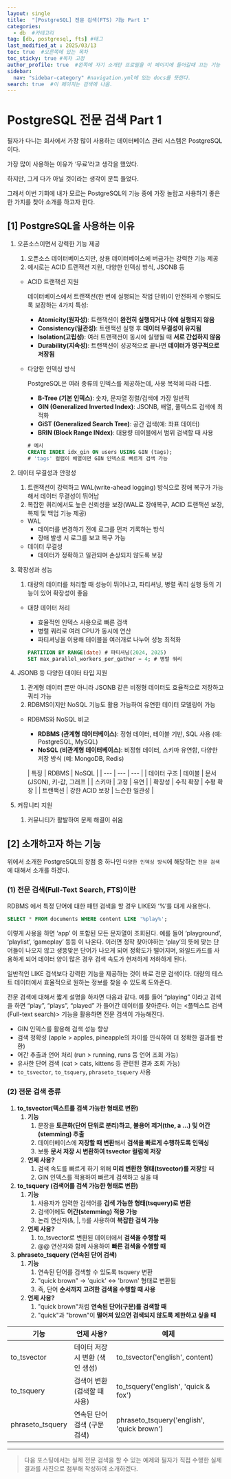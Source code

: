 ```yaml
---
layout: single
title:  "[PostgreSQL] 전문 검색(FTS) 기능 Part 1"
categories:
  - db  #카테고리
tag: [db, postgresql, fts] #태그
last_modified_at : 2025/03/13
toc: true  #오른쪽에 있는 목차
toc_sticky: true #목차 고정
author_profile: true  #왼쪽에 자기 소개란 프로필을 이 페이지에 들어갈때 끄는 기능
sidebar:
  nav: "sidebar-category" #navigation.yml에 있는 docs를 뜻한다.
search: true  #이 페이지는 검색에 나옴.
---
```

# PostgreSQL 전문 검색 Part 1


필자가 다니는 회사에서 가장 많이 사용하는 데이터베이스 관리 시스템은 PostgreSQL이다.

가장 많이 사용하는 이유가 ‘무료’라고 생각을 했었다.

하지만, 그게 다가 아닐 것이라는 생각이 문득 들었다.

그래서 이번 기회에 내가 모르는 PostgreSQL의 기능 중에 가장 놀랍고 사용하기 좋은 한 가지를 찾아 소개를 하고자 한다.

## [1] PostgreSQL을 사용하는 이유

1. 오픈소스이면서 강력한 기능 제공
    1. 오픈소스 데이터베이스지만, 상용 데이터베이스에 버금가는 강력한 기능 제공
    2. 예시로는 ACID 트랜잭션 지원, 다양한 인덱싱 방식, JSONB 등
    - ACID 트랜잭션 지원

      데이터베이스에서 트랜잭션(한 번에 실행되는 작업 단위)이 안전하게 수행되도록 보장하는 4가지 특성:

        - **Atomicity(원자성)**: 트랜잭션이 **완전히 실행되거나 아예 실행되지 않음**
        - **Consistency(일관성)**: 트랜잭션 실행 후 **데이터 무결성이 유지됨**
        - **Isolation(고립성)**: 여러 트랜잭션이 동시에 실행될 때 **서로 간섭하지 않음**
        - **Durability(지속성)**: 트랜잭션이 성공적으로 끝나면 **데이터가 영구적으로 저장됨**
    - 다양한 인덱싱 방식

      PostgreSQL은 여러 종류의 인덱스를 제공하는데, 사용 목적에 따라 다름.

        - **B-Tree (기본 인덱스)**: 숫자, 문자열 정렬/검색에 가장 일반적
        - **GIN (Generalized Inverted Index)**: JSONB, 배열, 풀텍스트 검색에 최적화
        - **GiST (Generalized Search Tree)**: 공간 검색(예: 좌표 데이터)
        - **BRIN (Block Range INdex)**: 대용량 테이블에서 범위 검색할 때 사용

        ```sql
        # 예시
        CREATE INDEX idx_gin ON users USING GIN (tags);
        # 'tags' 컬럼이 배열이면 GIN 인덱스로 빠르게 검색 가능
        ```

2. 데이터 무결성과 안정성
    1. 트랜잭션이 강력하고 WAL(write-ahead logging) 방식으로 장애 복구가 가능해서 데이터 무결성이 뛰어남
    2. 복잡한 쿼리에서도 높은 신뢰성을 보장(WAL로 장애복구, ACID 트랜잭션 보장, 복제 및 백업 기능 제공)
    - WAL
        - 데이터를 변경하기 전에 로그를 먼저 기록하는 방식
        - 장애 발생 시 로그를 보고 복구 가능
    - 데이터 무결성
        - 데이터가 정확하고 일관되며 손상되지 않도록 보장
3. 확장성과 성능
    1. 대량의 데이터를 처리할 때 성능이 뛰어나고, 파티셔닝, 병렬 쿼리 실행 등의 기능이 있어 확장성이 좋음
    - 대량 데이터 처리
        - 효율적인 인덱스 사용으로 빠른 검색
        - 병렬 쿼리로 여러 CPU가 동시에 연산
        - 파티셔닝을 이용해 테이블을 여러개로 나누어 성능 최적화

        ```sql
        PARTITION BY RANGE(date) # 파티셔닝(2024, 2025)
        SET max_parallel_workers_per_gather = 4; # 병렬 쿼리
        ```

4. JSONB 등 다양한 데이터 타입 지원
    1. 관계형 데이터 뿐만 아니라 JSONB 같은 비정형 데이터도 효율적으로 저장하고 쿼리 가능
    2. RDBMS이지만 NoSQL 기능도 활용 가능하여 유연한 데이터 모델링이 가능
    - RDBMS와 NoSQL 비교
        - **RDBMS (관계형 데이터베이스)**: 정형 데이터, 테이블 기반, SQL 사용 (예: PostgreSQL, MySQL)
        - **NoSQL (비관계형 데이터베이스)**: 비정형 데이터, 스키마 유연함, 다양한 저장 방식 (예: MongoDB, Redis)

      | 특징 | RDBMS | NoSQL |
              | --- | --- | --- |
      | 데이터 구조 | 테이블 | 문서(JSON), 키-값, 그래프 |
      | 스키마 | 고정 | 유연 |
      | 확장성 | 수직 확장 | 수평 확장 |
      | 트랜잭션 | 강한 ACID 보장 | 느슨한 일관성 |
5. 커뮤니티 지원
    1. 커뮤니티가 활발하여 문제 해결이 쉬움

## [2] 소개하고자 하는 기능

위에서 소개한 PostgreSQL의 장점 중 하나인 `다양한 인덱싱 방식`에 해당하는 `전문 검색`에 대해서 소개를 하겠다.

### (1) 전문 검색(Full-Text Search, FTS)이란

RDBMS 에서 특정 단어에 대한 패턴 검색을 할 경우 LIKE와 ‘%’를 대게 사용한다.

```sql
SELECT * FROM documents WHERE content LIKE '%play%';
```

이렇게 사용을 하면 ‘app’ 이 포함된 모든 문자열이 조회된다. 예를 들어 ‘playground’, ‘playlist’, ‘gameplay’ 등등 이 나온다.
이러면 정작 찾아야하는 ‘play’의 뜻에 맞는 단어들이 나오지 않고 생뚱맞은 단어가 나오게 되어 정확도가 떨어지며, 와일드카드를 사용하게 되어 데이터 양이 많은 경우 검색 속도가 현저하게 저하하게 된다.

일반적인 LIKE 검색보다 강력한 기능을 제공하는 것이 바로 전문 검색이다.
대량의 테스트 데이터에서 효율적으로 원하는 정보를 찾을 수 있도록 도와준다.

전문 검색에 대해서 짧게 설명을 하자면 다음과 같다.
예를 들어 “playing” 이라고 검색을 하면 “play”, “plays”, “played” 가 들어간 데이터를 찾아준다.
이는 <풀텍스트 검색(Full-text search)> 기능을 활용하면 전문 검색이 가능해진다.

- GIN 인덱스를 활용해 검색 성능 향상
- 검색 정확성 (apple > apples, pineapple의 차이를 인식하여 더 정확한 결과를 반환)
- 어간 추출과 언어 처리 (run > running, runs 등 언어 조회 가능)
- 유사한 단어 검색 (cat > cats, kittens 등 관련된 결과 조회 가능)
- `to_tsvector`, `to_tsquery`, `phraseto_tsquery` 사용

### (2) 전문 검색 종류

1. **to_tsvector(텍스트를 검색 가능한 형태로 변환)**
    1. **기능**
        1. 문장을 **토큰화(단어 단위로 분리)하고, 불용어 제거(the, a …) 및 어간(stemming) 추출**
        2. 데이터베이스에 **저장할 때 변환**해서 **검색을 빠르게 수행하도록 인덱싱**
        3. 보통 **문서 저장 시 변환하여 tsvector 컬럼에 저장**
    2. **언제 사용?**
        1. 검색 속도를 빠르게 하기 위해 **미리 변환한 형태(tsvector)를 저장**할 때
        2. GIN 인덱스를 적용하여 빠르게 검색하고 싶을 때
2. **to_tsquery (검색어를 검색 가능한 형태로 변환)**
    1. **기능**
        1. 사용자가 입력한 검색어를 **검색 가능한 형태(tsquery)로 변환**
        2. 검색어에도 **어간(stemming) 적용 가능**
        3. 논리 연산자(&, |, !)를 사용하여 **복잡한 검색 가능**
    2. **언제 사용?**
        1. to_tsvector로 변환된 데이터에서 **검색을 수행할 때**
        2. @@ 연산자와 함께 사용하여 **빠른 검색을 수행할 때**
3. **phraseto_tsquery (연속된 단어 검색)**
    1. **기능**
        1. 연속된 단어를 검색할 수 있도록 tsquery 변환
        2. "quick brown" → 'quick' <-> 'brown' 형태로 변환됨
        3. 즉, 단어 **순서까지 고려한 검색을 수행할 때 사용**
    2. **언제 사용?**
        1. "quick brown"처럼 **연속된 단어(구문)를 검색할 때**
        2. "quick"과 "brown"이 **떨어져 있으면 검색되지 않도록 제한하고 싶을 때**

| 기능 | 언제 사용?  | 예제 |
| --- | --- | --- |
| to_tsvector | 데이터 저장시 변환 (색인 생성) | to_tsvector('english', content) |
| to_tsquery | 검색어 변환 (검색할 때 사용) | to_tsquery('english', 'quick & fox') |
| phraseto_tsquery | 연속된 단어 검색 (구문 검색) | phraseto_tsquery('english', 'quick brown') |


----
> 다음 포스팅에서는 실제 전문 검색을 할 수 있는 예제와 필자가 직접 수행한 실제 결과를 사진으로 첨부해 작성하여 소개하겠다.